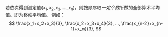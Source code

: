 若依次得到测定值$(x_1, x_2, x_3, ..., x_n)$，则按顺序取*一定个数*所做的全部算术平均值。即为移动平均值。
例如：
$$
\frac{x_1+x_2+x_3}{3}, \frac{x_2+x_3+x_4}{3}, ..., \frac{x_{n-2}+x_{n-1}+x_n}{3},  
$$